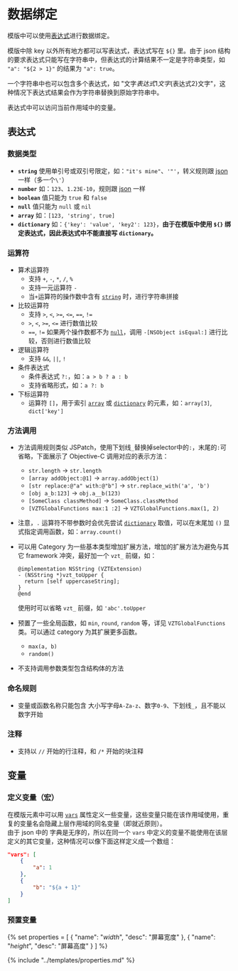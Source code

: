 # 数据绑定

模版中可以使用[表达式](#表达式)进行数据绑定。

模版中除 key 以外所有地方都可以写表达式，表达式写在 `${}` 里。由于 json 结构的要求表达式只能写在字符串中，但表达式的计算结果不一定是字符串类型，如 `"a": "${2 > 1}"` 的结果为 `"a": true`。

一个字符串中也可以包含多个表达式，如 "文字${表达式1}文字${表达式2}文字"，这种情况下表达式结果会作为字符串替换到原始字符串中。

表达式中可以访问当前作用域中的变量。

## 表达式

### 数据类型
- <a id="string">**`string`**</a> 使用单引号或双引号限定，如：`"it's mine"`、`'"'`，转义规则跟 [json](http://json.org/) 一样（多一个`\'`）
- **`number`** 如：`123`、`1.23E-10`，规则跟 [json](http://json.org/) 一样
- **`boolean`** 值只能为 `true` 和 `false`
- <a id="null">**`null`**</a> 值只能为 `null` 或 `nil`
- <a id="array">**`array`**</a> 如：`[123, 'string', true]`
- <a id="dictionary">**`dictionary`**</a> 如：`{'key': 'value', 'key2': 123}`，**由于在模版中使用 `${}` 绑定表达式，因此表达式中不能直接写 `dictionary`。**
  
### 运算符
- 算术运算符
  * 支持 `+`, `-`, `*`, `/`, `%`
  * 支持一元运算符 `-`
  * 当`+`运算符的操作数中含有 [`string`](#string) 时，进行字符串拼接
- 比较运算符
  * 支持 `>`, `<`, `>=`, `<=`, `==`, `!=`
  * `>`, `<`, `>=`, `<=` 进行数值比较
  * `==`, `!=` 如果两个操作数都不为 [`null`](#null)，调用 `-[NSObject isEqual:]` 进行比较，否则进行数值比较
- 逻辑运算符
  * 支持 `&&`, `||`, `!`
- 条件表达式
  * 条件表达式 `?:`，如：`a > b ? a : b`
  * 支持省略形式，如：`a ?: b`
- 下标运算符
  * 运算符 `[]`，用于索引 [`array`](#array) 或 [`dictionary`](#dictionary) 的元素，如：`array[3]`, `dict['key']`

### 方法调用
- 方法调用规则类似 JSPatch，使用下划线`_`替换掉selector中的`:`，末尾的`:`可省略，下面展示了 Objective-C 调用对应的表示方法：
  * `str.length` → `str.length`
  * `[array addObject:@1]` → `array.addObject(1)`
  * `[str replace:@"a" with:@"b"]` → `str.replace_with('a', 'b')`
  * `[obj a_b:123]` → `obj.a__b(123)`
  * `[SomeClass classMethod]` → `SomeClass.classMethod`
  * `[VZTGlobalFunctions max:1 :2]` → `VZTGlobalFunctions.max(1, 2)`
- 注意，`.` 运算符不带参数时会优先尝试 [`dictionary`](#dictionary) 取值，可以在末尾加 `()` 显式指定调用函数，如：`array.count()`
- 可以用 Category 为一些基本类型增加扩展方法，增加的扩展方法为避免与其它 framework 冲突，最好加一个 `vzt_` 前缀，如：

  ```objc
  @implementation NSString (VZTExtension)
  - (NSString *)vzt_toUpper {
    return [self uppercaseString];
  }
  @end
  ```
  使用时可以省略 `vzt_` 前缀，如 `'abc'.toUpper`
- 预置了一些全局函数，如 `min`, `round`, `random` 等，详见 `VZTGlobalFunctions` 类。可以通过 category 为其扩展更多函数。
  * `max(a, b)`
  * `random()`
- 不支持调用参数类型包含结构体的方法

### 命名规则
- 变量或函数名称只能包含 大小写字母`A-Za-z`、数字`0-9`、下划线`_`，且不能以数字开始

### 注释
- 支持以 `//` 开始的行注释，和 `/*` 开始的块注释

## 变量

### 定义变量（宏）

在模版元素中可以用 [`vars`](Property.md#vars) 属性定义一些变量，这些变量只能在该作用域使用，重复的变量名会隐藏上层作用域的同名变量（即就近原则）。  
由于 json 中的 字典是无序的，所以在同一个 `vars` 中定义的变量不能使用在该层定义的其它变量，这种情况可以像下面这样定义成一个数组：

```json
"vars": [
    {
        "a": 1
    },
    {
        "b": "${a + 1}"
    }
]
```

### 预置变量

{% set properties = [
	{ "name": "_width_", "desc": "屏幕宽度" },
	{ "name": "_height_", "desc": "屏幕高度" }
] %}

{% include "../templates/properties.md" %}
